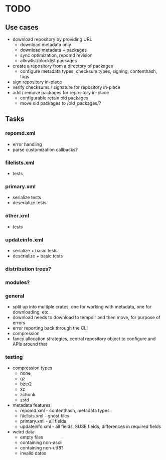 # TODO


## Use cases

* download repository by providing URL
  * download metadata only
  * download metadata + packages
  * sync optimization, repomd revision
  * allowlist/blocklist packages
* create a repository from a directory of packages
  * configure metadata types, checksum types, signing, contenthash, tags
* sign repository in-place
* verify checksums / signature for repository in-place
* add / remove packages for repository in-place
  * configurable retain old packages
  * move old packages to /old_packages/?

## Tasks

### repomd.xml

* error handling
* parse customization callbacks?

### filelists.xml

* tests

### primary.xml

* serialize tests
* deserialize tests

### other.xml

* tests

### updateinfo.xml

* serialize + basic tests
* deserialize + basic tests

### distribution trees?

### modules?

### general

* split up into multiple crates, one for working with metadata, one for downloading, etc.
* download needs to download to tempdir and then move, for purpose of errors
* error reporting back through the CLI
* compression
* fancy allocation strategies, central repository object to configure and APIs around that

### testing

* compression types
  * none
  * gz
  * bzip2
  * xz
  * zchunk
  * zstd
* metadata features
  * repomd.xml - contenthash, metadata types
  * filelists.xml - ghost files
  * primary.xml - all fields
  * updateinfo.xml - all fields, SUSE fields, differences in required fields
* weird data
  * empty files
  * containing non-ascii
  * containing non-utf8?
  * invalid dates
